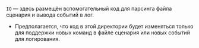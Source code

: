 `IO` — здесь размещён вспомогательный код для парсинга файла сценария и вывода событий в лог.

- Предполагается, что код в этой директории будет изменяться только для поддержки новых команд в файле сценария или новых событий для логирования.